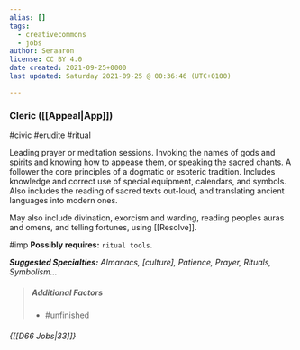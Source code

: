 ```yaml
---
alias: []
tags:
  - creativecommons
  - jobs
author: Seraaron
license: CC BY 4.0
date created: 2021-09-25+0000
last updated: Saturday 2021-09-25 @ 00:36:46 (UTC+0100)

---
```


### Cleric ([[Appeal|App]])

#civic #erudite #ritual

Leading prayer or meditation sessions. Invoking the names of gods and spirits and knowing how to appease them, or speaking the sacred chants. A follower the core principles of a dogmatic or esoteric tradition. Includes knowledge and correct use of special equipment, calendars, and symbols. Also includes the reading of sacred texts out-loud, and translating ancient languages into modern ones.

May also include divination, exorcism and warding, reading peoples auras and omens, and telling fortunes, using [[Resolve]].

#imp **Possibly requires:** `ritual tools`.

_**Suggested Specialties:** Almanacs, [culture], Patience, Prayer, Rituals, Symbolism…_

> ##### Additional Factors
>
> -   #unfinished

###### {[[D66 Jobs|33]]}
